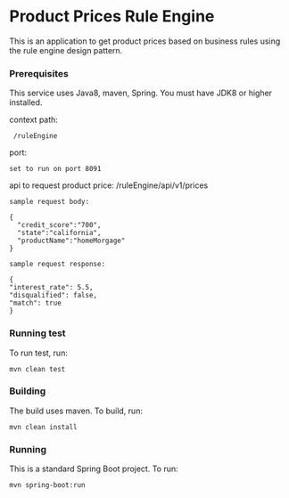 # Product Prices Rule Engine #

This is an application to get product prices based on business rules using the rule engine design pattern.

### Prerequisites ###

This service uses Java8, maven, Spring. You must have JDK8 or higher installed.

context path:
````
 /ruleEngine
````

port:

```
set to run on port 8091
```

api to request product price: /ruleEngine/api/v1/prices
````
sample request body: 

{
  "credit_score":"700",
  "state":"california",
  "productName":"homeMorgage"
}

sample request response:

{
"interest_rate": 5.5,
"disqualified": false,
"match": true
}
````

### Running test ###

To run test, run:

```
mvn clean test
```

### Building ###

The build uses maven. To build, run:

```
mvn clean install
```

### Running ###

This is a standard Spring Boot project. To run:

```
mvn spring-boot:run

```
